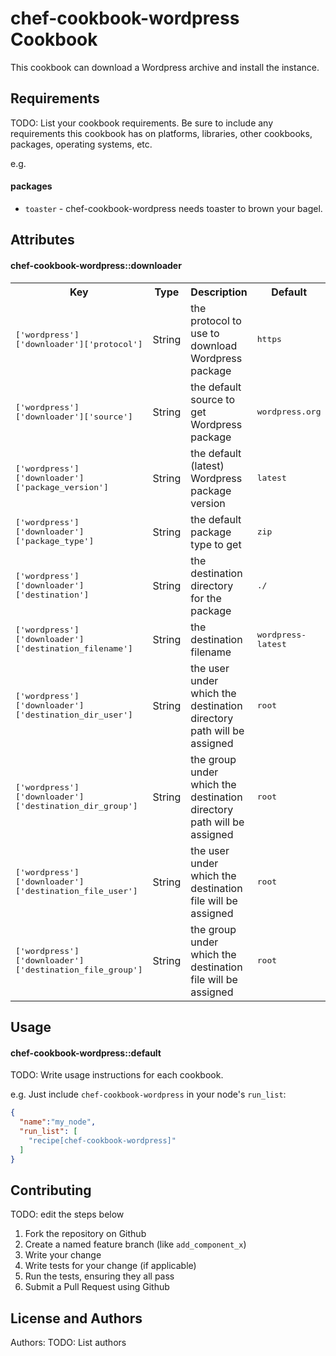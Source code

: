 chef-cookbook-wordpress Cookbook
================================
This cookbook can download a Wordpress archive and install the instance.

Requirements
------------
TODO: List your cookbook requirements. Be sure to include any requirements this cookbook has on platforms, libraries, other cookbooks, packages, operating systems, etc.

e.g.
#### packages
- `toaster` - chef-cookbook-wordpress needs toaster to brown your bagel.

Attributes
----------

#### chef-cookbook-wordpress::downloader
<table>
  <tr>
    <th>Key</th>
    <th>Type</th>
    <th>Description</th>
    <th>Default</th>
  </tr>
  <tr>
    <td><tt>['wordpress']['downloader']['protocol']</tt></td>
    <td>String</td>
    <td>the protocol to use to download Wordpress package</td>
    <td><tt>https</tt></td>
  </tr>
  <tr>
    <td><tt>['wordpress']['downloader']['source']</tt></td>
    <td>String</td>
    <td>the default source to get Wordpress package</td>
    <td><tt>wordpress.org</tt></td>
  </tr>
  <tr>
    <td><tt>['wordpress']['downloader']['package_version']</tt></td>
    <td>String</td>
    <td>the default (latest) Wordpress package version</td>
    <td><tt>latest</tt></td>
  </tr>
  <tr>
    <td><tt>['wordpress']['downloader']['package_type']</tt></td>
    <td>String</td>
    <td>the default package type to get</td>
    <td><tt>zip</tt></td>
  </tr>
  <tr>
    <td><tt>['wordpress']['downloader']['destination']</tt></td>
    <td>String</td>
    <td>the destination directory for the package</td>
    <td><tt>./</tt></td>
  </tr>
  <tr>
    <td><tt>['wordpress']['downloader']['destination_filename']</tt></td>
    <td>String</td>
    <td>the destination filename</td>
    <td><tt>wordpress-latest</tt></td>
  </tr>
  <tr>
    <td><tt>['wordpress']['downloader']['destination_dir_user']</tt></td>
    <td>String</td>
    <td>the user under which the destination directory path will be assigned</td>
    <td><tt>root</tt></td>
  </tr>
  <tr>
    <td><tt>['wordpress']['downloader']['destination_dir_group']</tt></td>
    <td>String</td>
    <td>the group under which the destination directory path will be assigned</td>
    <td><tt>root</tt></td>
  </tr>
  <tr>
    <td><tt>['wordpress']['downloader']['destination_file_user']</tt></td>
    <td>String</td>
    <td>the user under which the destination file will be assigned</td>
    <td><tt>root</tt></td>
  </tr>
  <tr>
    <td><tt>['wordpress']['downloader']['destination_file_group']</tt></td>
    <td>String</td>
    <td>the group under which the destination file will be assigned</td>
    <td><tt>root</tt></td>
  </tr>
</table>

Usage
-----
#### chef-cookbook-wordpress::default
TODO: Write usage instructions for each cookbook.

e.g.
Just include `chef-cookbook-wordpress` in your node's `run_list`:

```json
{
  "name":"my_node",
  "run_list": [
    "recipe[chef-cookbook-wordpress]"
  ]
}
```

Contributing
------------

TODO: edit the steps below
1. Fork the repository on Github
2. Create a named feature branch (like `add_component_x`)
3. Write your change
4. Write tests for your change (if applicable)
5. Run the tests, ensuring they all pass
6. Submit a Pull Request using Github

License and Authors
-------------------
Authors: TODO: List authors
